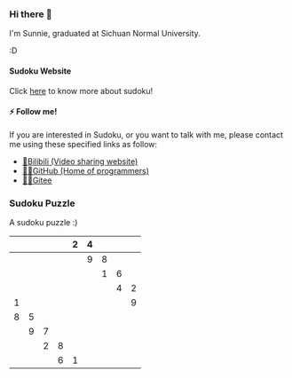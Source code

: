 ### Hi there 👋

I'm Sunnie, graduated at Sichuan Normal University.

:D

#### Sudoku Website

Click [here](https://www.bilibili.com/read/readlist/rl291187) to know more about sudoku!

#### ⚡ Follow me!

If you are interested in Sudoku, or you want to talk with me, please contact me using these specified links as follow:

* [🎦Bilibili (Video sharing website)](https://space.bilibili.com/23736703)
* [👨‍💻GitHub (Home of programmers)](https://github.com/SunnieShine)
* [👨‍💻Gitee](https://gitee.com/SunnieShine)

### Sudoku Puzzle

A sudoku puzzle :)

|      |      |      |      | 2    | 4    |      |      |      |
|------|------|------|------|------|------|------|------|------|
|      |      |      |      |      | 9    | 8    |      |      |
|      |      |      |      |      |      | 1    | 6    |      |
|      |      |      |      |      |      |      | 4    | 2    |
| 1    |      |      |      |      |      |      |      | 9    |
| 8    | 5    |      |      |      |      |      |      |      |
|      | 9    | 7    |      |      |      |      |      |      |
|      |      | 2    | 8    |      |      |      |      |      |
|      |      |      | 6    | 1    |      |      |      |      |

